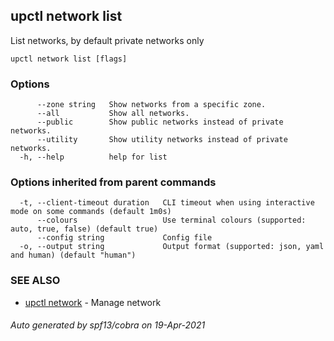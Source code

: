 ## upctl network list

List networks, by default private networks only

```
upctl network list [flags]
```

### Options

```
      --zone string   Show networks from a specific zone.
      --all           Show all networks.
      --public        Show public networks instead of private networks.
      --utility       Show utility networks instead of private networks.
  -h, --help          help for list
```

### Options inherited from parent commands

```
  -t, --client-timeout duration   CLI timeout when using interactive mode on some commands (default 1m0s)
      --colours                   Use terminal colours (supported: auto, true, false) (default true)
      --config string             Config file
  -o, --output string             Output format (supported: json, yaml and human) (default "human")
```

### SEE ALSO

* [upctl network](upctl_network.md)	 - Manage network

###### Auto generated by spf13/cobra on 19-Apr-2021
